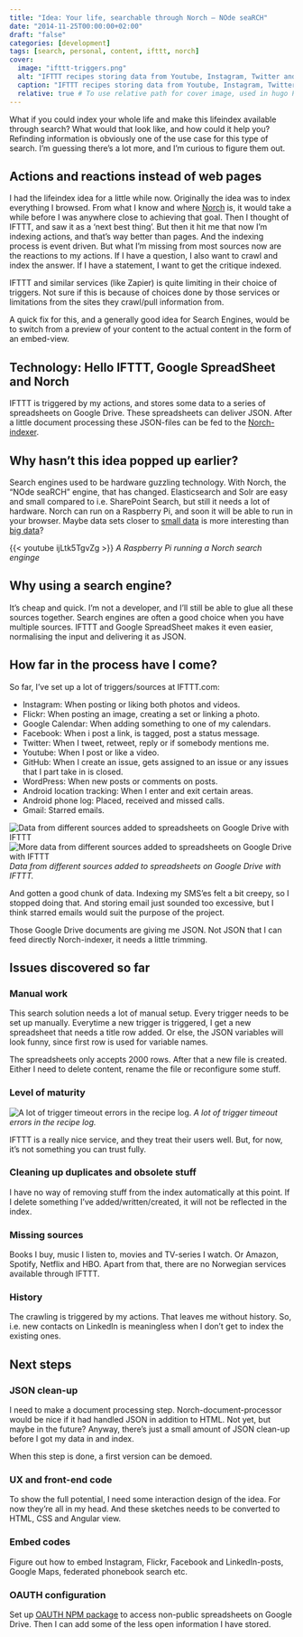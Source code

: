 ```yaml
---
title: "Idea: Your life, searchable through Norch — NOde seaRCH"
date: "2014-11-25T00:00:00+02:00"
draft: "false"
categories: [development]
tags: [search, personal, content, ifttt, norch]
cover:
  image: "ifttt-triggers.png"
  alt: "IFTTT recipes storing data from Youtube, Instagram, Twitter and GitHub to a Google Drive Spreadsheet."
  caption: "IFTTT recipes storing data from Youtube, Instagram, Twitter and GitHub to a Google Drive Spreadsheet."
  relative: true # To use relative path for cover image, used in hugo Page-bundles
---
```


What if you could index your whole life and make this lifeindex available through search? What would that look like, and how could it help you? Refinding information is obviously one of the use case for this type of search. I’m guessing there’s a lot more, and I’m curious to figure them out.

## Actions and reactions instead of web pages

I had the lifeindex idea for a little while now. Originally the idea was to index everything I browsed. From what I know and where [Norch](https://github.com/fergiemcdowall/norch) is, it would take a while before I was anywhere close to achieving that goal. Then I thought of IFTTT, and saw it as a ‘next best thing’. But then it hit me that now I’m indexing actions, and that’s way better than pages. And the indexing process is event driven. But what I’m missing from most sources now are the reactions to my actions. If I have a question, I also want to crawl and index the answer. If I have a statement, I want to get the critique indexed.

IFTTT and similar services (like Zapier) is quite limiting in their choice of triggers. Not sure if this is because of choices done by those services or limitations from the sites they crawl/pull information from.

A quick fix for this, and a generally good idea for Search Engines, would be to switch from a preview of your content to the actual content in the form of an embed-view.


## Technology: Hello IFTTT, Google SpreadSheet and Norch

IFTTT is triggered by my actions, and stores some data to a series of spreadsheets on Google Drive. These spreadsheets can deliver JSON. After a little document processing these JSON-files can be fed to the [Norch-indexer](https://github.com/fergiemcdowall/norch/blob/master/docs/API.md#add).

## Why hasn’t this idea popped up earlier?

Search engines used to be hardware guzzling technology. With Norch, the “NOde seaRCH” engine, that has changed. Elasticsearch and Solr are easy and small compared to i.e. SharePoint Search, but still it needs a lot of hardware. Norch can run on a Raspberry Pi, and soon it will be able to run in your browser. Maybe data sets closer to [small data](http://en.wikipedia.org/wiki/Small_data) is more interesting than [big data](http://en.wikipedia.org/wiki/Big_data)?

{{< youtube ijLtk5TgvZg >}}
_A Raspberry Pi running a Norch search enginge_

## Why using a search engine?

It’s cheap and quick. I’m not a developer, and I’ll still be able to glue all these sources together. Search engines are often a good choice when you have multiple sources. IFTTT and Google SpreadSheet makes it even easier, normalising the input and delivering it as JSON.

## How far in the process have I come?

So far, I’ve set up a lot of triggers/sources at IFTTT.com:

* Instagram: When posting or liking both photos and videos.
* Flickr: When posting an image, creating a set or linking a photo.
* Google Calendar: When adding something to one of my calendars.
* Facebook: When i post a link, is tagged, post a status message.
* Twitter: When I tweet, retweet, reply or if somebody mentions me.
* Youtube: When I post or like a video.
* GitHub: When I create an issue, gets assigned to an issue or any issues that I part take in is closed.
* WordPress: When new posts or comments on posts.
* Android location tracking: When I enter and exit certain areas.
* Android phone log: Placed, received and missed calls.
* Gmail: Starred emails.

![Data from different sources added to spreadsheets on Google Drive with IFTTT](google-drive-01.png)
![More data from different sources added to spreadsheets on Google Drive with IFTTT](google-drive-02.png)
_Data from different sources added to spreadsheets on Google Drive with IFTTT._

And gotten a good chunk of data. Indexing my SMS’es felt a bit creepy, so I stopped doing that. And storing email just sounded too excessive, but I think starred emails would suit the purpose of the project.

Those Google Drive documents are giving me JSON. Not JSON that I can feed directly Norch-indexer, it needs a little trimming.

## Issues discovered so far

### Manual work

This search solution needs a lot of manual setup. Every trigger needs to be set up manually. Everytime a new trigger is triggered, I get a new spreadsheet that needs a title row added. Or else, the JSON variables will look funny, since first row is used for variable names.

The spreadsheets only accepts 2000 rows. After that a new file is created. Either I need to delete content, rename the file or reconfigure some stuff.

### Level of maturity

![A lot of trigger timeout errors in the recipe log.](ifttt-issues.png)
_A lot of trigger timeout errors in the recipe log._

IFTTT is a really nice service, and they treat their users well. But, for now, it’s not something you can trust fully.

### Cleaning up duplicates and obsolete stuff

I have no way of removing stuff from the index automatically at this point. If I delete something I’ve added/written/created, it will not be reflected in the index.

### Missing sources

Books I buy, music I listen to, movies and TV-series I watch. Or Amazon, Spotify, Netflix and HBO. Apart from that, there are no Norwegian services available through IFTTT.

### History

The crawling is triggered by my actions. That leaves me without history. So, i.e. new contacts on LinkedIn is meaningless when I don’t get to index the existing ones.

## Next steps

### JSON clean-up

I need to make a document processing step. Norch-document-processor would be nice if it had handled JSON in addition to HTML. Not yet, but maybe in the future? Anyway, there’s just a small amount of JSON clean-up before I got my data in and index.

When this step is done, a first version can be demoed.

### UX and front-end code

To show the full potential, I need some interaction design of the idea. For now they’re all in my head. And these sketches needs to be converted to HTML, CSS and Angular view.

### Embed codes

Figure out how to embed Instagram, Flickr, Facebook and LinkedIn-posts, Google Maps, federated phonebook search etc.

### OAUTH configuration

Set up [OAUTH NPM package](https://github.com/ciaranj/node-oauth) to access non-public spreadsheets on Google Drive. Then I can add some of the less open information I have stored.